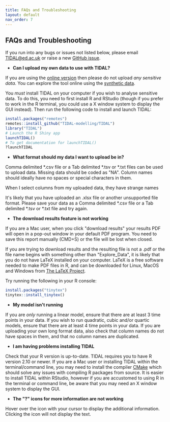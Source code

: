 ```yaml
---
title: FAQs and Troubleshooting
layout: default
nav_order: 7
---
```


## FAQs and Troubleshooting

If you run into any bugs or issues not listed below, please email TIDAL@ed.ac.uk or raise a new [GitHub issue](https://github.com/TIDAL-modelling/TIDAL/issues).

- **Can I upload my own data to use with TIDAL?**

If you are using the [online version](https://tidal.shinyapps.io/tidalapp/) then please do not upload *any sensitive data*. You can explore the tool online using the [synthetic data](/synthetic_data).

You *must* install TIDAL on your computer if you wish to analyse sensitive data. To do this, you need to first install R and RStudio (though if you prefer to work in the R terminal, you could use a X window system to display the GUI instead). Then run the following code to install and launch TIDAL:

```r
install.packages("remotes")
remotes::install_github("TIDAL-modelling/TIDAL")
library("TIDAL")
# Launch the R Shiny app
launchTIDAL()
# To get documentation for launchTIDAL()
?launchTIDAL
```

- **What format should my data I want to upload be in?**

Comma delimited *.csv file or a Tab delimited *.tsv or *.txt files can be used to upload data. Missing data should be coded as "NA". Column names should ideally have no spaces or special characters in them.


When I select columns from my uploaded data, they have strange names

It's likely that you have uploaded an .xlsx file or another unsupported file format. Please save your data as a Comma delimited *.csv file or a Tab delimited *.tsv or *.txt file and try again.



- **The download results feature is not working**

If you are a Mac user, when you click "download results" your results PDF will open in a pop-out window in your default PDF program. You need to save this report manually (CMD+S) or the file will be lost when closed.

If you are trying to download results and the resulting file is not a .pdf or the file name begins with something other than "Explore_Data", it is likely that you do not have LaTeX installed on your computer. LaTeX is a free software needed to make PDF files in R, and can be downloaded for Linux, MacOS and Windows from [The LaTeX Project](https://www.latex-project.org/get). 

Try running the following in your R console:
```r
install.packages("tinytex")
tinytex::install_tinytex()
```

- **My model isn't running**

If you are *only* running a linear model, ensure that there are at least 3 time points in your data. If you wish to run quadratic, cubic and/or quartic models, ensure that there are at least 4 time points in your data. If you are uploading your own long format data, also check that column names do not have spaces in them, and that no column names are duplicated.

- **I am having problems installing TIDAL**

Check that your R version is up-to-date. TIDAL requires you to have R version 2.10 or newer. If you are a Mac user or installing TIDAL within the terminal/command line, you may need to install the compiler [CMake](https://cmake.org/) which should solve any issues with compiling R packages from source. It is easier to install TIDAL within RStudio, however if you are accustomed to using R in the terminal or command line, be aware that you may need an X window system to display the GUI.

- **The "?" icons for more information are not working**

Hover over the icon with your cursor to display the additional information. Clicking the icon will not display the text.

